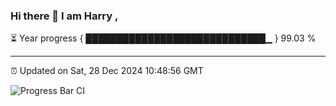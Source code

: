 ### Hi there 👋 I am Harry , 

⏳ Year progress { █████████████████████████████▁ } 99.03 %

---

⏰ Updated on Sat, 28 Dec 2024 10:48:56 GMT

![Progress Bar CI](https://github.com/duykhang68/duykhang68/workflows/Progress%20Bar%20CI/badge.svg)
